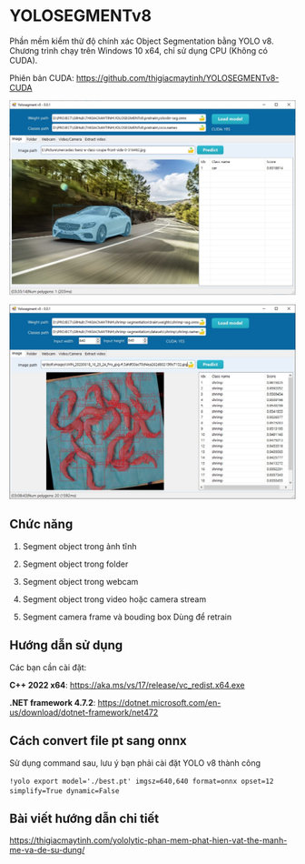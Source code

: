 # YOLOSEGMENTv8

Phần mềm kiểm thử độ chính xác Object Segmentation bằng YOLO v8. Chương trình chạy trên Windows 10 x64, chỉ sử dụng CPU (Không có CUDA).

Phiên bản CUDA: https://github.com/thigiacmaytinh/YOLOSEGMENTv8-CUDA

![](image/yolosegment2.jpg)

![](image/yolosegment.jpg)

## Chức năng

1. Segment object trong ảnh tĩnh

2. Segment object trong folder

3. Segment object trong webcam

4. Segment object trong video hoặc camera stream

5. Segment camera frame và bouding box
Dùng để retrain

## Hướng dẫn sử dụng

Các bạn cần cài đặt:

**C++ 2022 x64**: https://aka.ms/vs/17/release/vc_redist.x64.exe

**.NET framework 4.7.2**: https://dotnet.microsoft.com/en-us/download/dotnet-framework/net472

## Cách convert file pt sang onnx

Sử dụng command sau, lưu ý bạn phải cài đặt YOLO v8 thành công

`!yolo export model='./best.pt' imgsz=640,640 format=onnx opset=12 simplify=True dynamic=False
`

## Bài viết hướng dẫn chi tiết
https://thigiacmaytinh.com/yololytic-phan-mem-phat-hien-vat-the-manh-me-va-de-su-dung/